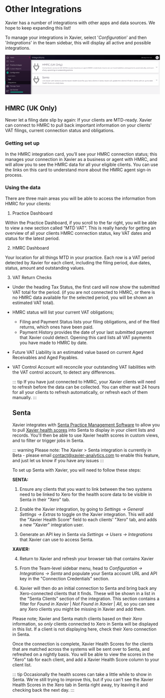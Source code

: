 ---
---

# Other Integrations
  Xavier has a number of integrations with other apps and data sources. We hope to keep expanding this list!
  
  To manage your integrations in Xavier, select '_Configuration_' and then '_Integrations_' in the team sidebar, this will 
  display all active and possible integrations. 
  
  ![Team Integrations](./images/xavier-integration-view.png)
  
  
  ## HMRC (UK Only)

Never let a filing date slip by again: If your clients are MTD-ready. Xavier can connect to HMRC to pull back important 
information on your clients' VAT filings, current connection status and obligations. 

### Getting set up

In the HMRC integration card, you’ll see your HMRC connection status; this manages your connection in Xavier as a business 
or agent with HMRC, and will allow you to see the HMRC data for all your eligible clients. You can use the links on this 
card to understand more about the HMRC agent sign-in process.

### Using the data  

There are three main areas you will be able to access the information from HMRC for your clients: 

1. Practice Dashboard

Within the Practice Dashboard, if you scroll to the far right, you will be able to view a new section called “MTD VAT”. 
This is really handy for getting an overview of all your clients HMRC connection status, key VAT dates and status for 
the latest period.

2. HMRC Dashboard

Your location for all things MTD in your practice. Each row is a VAT period detected by Xavier for each client, including 
the filing period, due dates, status, amount and outstanding values.    

3. VAT Return Checks

- Under the heading Tax Status, the first card will now show the submitted VAT total for the period. (if you are not connected 
to HMRC, or there is no HMRC data available for the selected period, you will be shown an estimated VAT total).

- HMRC status will list your current VAT obligations; 
    - Filing and Payment Status lists your filing obligations, and of the filed returns, which ones have been paid.
    - Payment History provides the date of your last submitted payment that Xavier could detect. Opening this card lists all VAT payments you have made to HMRC by date.

- Future VAT Liability is an estimated value based on current Aged Receivables and Aged Payables. 

- VAT Control Account will reconcile your outstanding VAT liabilities with the VAT control account, to detect any differences.  
  
  ::: tip
    If you have just connected to HMRC, your Xavier clients will need to refresh before the data can be collected. You can 
    either wait 24 hours for all your clients to refresh automatically, or refresh each of them manually. 
  :::
  
  
  ## Senta
  
  Xavier integrates with [Senta Practice Management Software](https://www.senta.co/) to allow you to pull [Xavier health 
  scores](/clients.html#client-health-score) into Senta to display in your client lists and records. You'll then be able to use Xavier health scores in custom 
  views, and to filter or trigger jobs in Senta.
  
  ::: warning Please note:
  The Xavier > Senta integration is currently in Beta - please email contact@xavier-analytics.com to enable this feature, 
  and just let us know if you have any issues
  :::
  
  To set up Senta with Xavier, you will need to follow these steps:
 
  __SENTA:__
  1. Ensure any clients that you want to link between the two systems need to be linked to Xero for the health score data 
  to be visible in Senta in their "Xero" tab.
    
  2. Enable the Xavier integration, by going to _Settings -> General Settings -> Extras_ to toggle on the Xavier integration. 
  This will add the "Xavier Health Score" field to each clients' "Xero" tab, and adds a new "Xavier" integration user.
  
  3. Generate an API key in Senta via _Settings -> Users -> Integrations_ that Xavier can use to access Senta.
  
  
  __XAVIER:__
  
  4. Return to Xavier and refresh your browser tab that contains Xavier
  
  5. From the Team-level sidebar menu, head to _Configuration -> Integrations -> Senta_ and populate your Senta account 
  URL and API key in the "Connection Credentials" section.
  
  6. Xavier will then do an initial connection to Senta and bring back any Xero-connected clients that it finds. These 
  will be shown in a list in the "Senta Clients" section of the integration. This section contains a filter for _Found in 
  Xavier_ | _Not Found in Xavier_ | _All_, so you can see any Xero clients you might be missing in Xavier and add them. 
  
  Please note; Xavier and Senta match clients based on their _Xero_ information, so _only_ clients connected to Xero in Senta will be 
  displayed in this list. If a client is not displaying here, check their Xero connection in Senta.
  
  Once the connection is complete, Xavier Health Scores for the clients that are matched across the systems will be sent 
  over to Senta, and refreshed on a nightly basis. You will be able to view the scores in the "Xero" tab for each client, 
  and add a Xavier Health Score column to your client list.

  ::: tip
    Occasionally the health scores can take a little while to show in Senta. We're still trying to improve this, but if 
    you can't see the Xavier Health Scores in the Xero tab in Senta right away, try leaving it and checking back the next day. 
  :::
